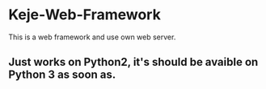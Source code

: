 # Keje-Web-Framework
This is a web framework and use own web server.
## Just works on Python2, it's should be avaible on Python 3 as soon as.
